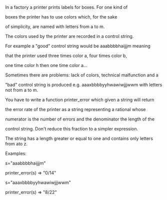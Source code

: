 In a factory a printer prints labels for boxes. For one kind of 

boxes the printer has to use colors which, for the sake 

of simplicity, are named with letters from a to m.


The colors used by the printer are recorded in a control string. 

For example a "good" control string would be aaabbbbhaijjjm meaning 

that the printer used three times color a, four times color b, 

one time color h then one time color a...


Sometimes there are problems: lack of colors, technical malfunction and a 

"bad" control string is produced e.g. aaaxbbbbyyhwawiwjjjwwm with letters not from a to m.


You have to write a function printer_error which given a string will return 

the error rate of the printer as a string representing a rational whose 

numerator is the number of errors and the denominator the length of the 

control string. Don't reduce this fraction to a simpler expression.


The string has a length greater or equal to one and contains only letters from ato z.

Examples:

s="aaabbbbhaijjjm"

printer_error(s) => "0/14"

s="aaaxbbbbyyhwawiwjjjwwm"

printer_error(s) => "8/22"


